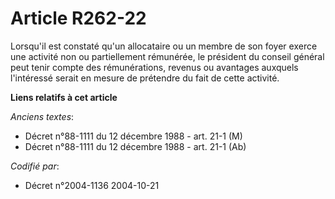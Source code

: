 # Article R262-22

Lorsqu'il est constaté qu'un allocataire ou un membre de son foyer exerce une activité non ou partiellement rémunérée, le
président du conseil général peut tenir compte des rémunérations, revenus ou avantages auxquels l'intéressé serait en mesure
de prétendre du fait de cette activité.

**Liens relatifs à cet article**

_Anciens textes_:

  - Décret n°88-1111 du 12 décembre 1988 - art. 21-1 (M)
  - Décret n°88-1111 du 12 décembre 1988 - art. 21-1 (Ab)

_Codifié par_:

  - Décret n°2004-1136 2004-10-21
